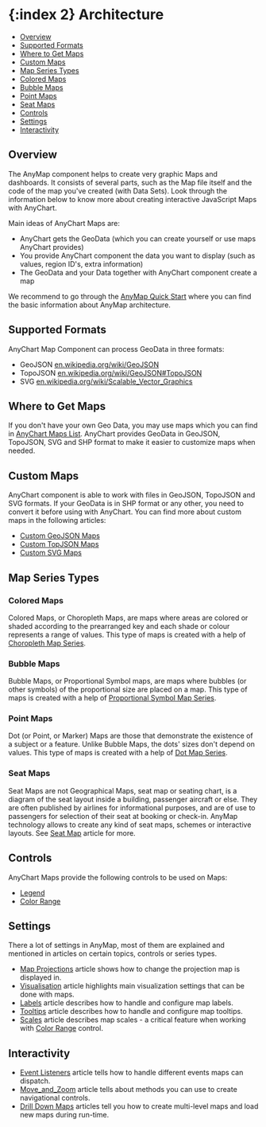 {:index 2}
Architecture
===========

* [Overview](#overview)
* [Supported Formats](#supported_formats)
* [Where to Get Maps](#where_to_get_maps)
* [Custom Maps](#custom_maps)
* [Map Series Types](#map_types)
 * [Colored Maps](#colored_maps)
 * [Bubble Maps](#bubble_maps)
 * [Point Maps](#point_maps)
 * [Seat Maps](#seat_maps)
* [Controls](#controls)
* [Settings](#settings)
* [Interactivity](#interactivity)

## Overview

The AnyMap component helps to create very graphic Maps and dashboards. It consists of several parts, such as the Map file itself and the code of the map you've created (with Data Sets). Look through the information below to know more about creating interactive JavaScript Maps with AnyChart.

Main ideas of AnyChart Maps are:

* AnyChart gets the GeoData (which you can create yourself or use maps AnyChart provides)
* You provide AnyChart component the data you want to display (such as values, region ID's, extra information)
* The GeoData and your Data together with AnyChart component create a map

We recommend to go through the [AnyMap Quick Start](../Quick_Start) where you can find the basic information about AnyMap architecture.

## Supported Formats

AnyChart Map Component can process GeoData in three formats:

* GeoJSON [en.wikipedia.org/wiki/GeoJSON](https://en.wikipedia.org/wiki/GeoJSON)
* TopoJSON [en.wikipedia.org/wiki/GeoJSON#TopoJSON](https://en.wikipedia.org/wiki/GeoJSON#TopoJSON)
* SVG [en.wikipedia.org/wiki/Scalable_Vector_Graphics](https://en.wikipedia.org/wiki/Scalable_Vector_Graphics)

## Where to Get Maps

If you don't have your own Geo Data, you may use maps which you can find in [AnyChart Maps List](Maps_List). 
AnyChart provides GeoData in GeoJSON, TopoJSON, SVG and SHP format to make it easier to customize maps when needed.

## Custom Maps
  
AnyChart component is able to work with files in GeoJSON, TopoJSON and SVG formats. If your GeoData is in SHP format or any other, you need to convert it before using with AnyChart. You can find more about custom maps in the following articles:

* [Custom GeoJSON Maps](./Custom_GeoJson_Maps)
* [Custom TopJSON Maps](Custom_TopoJSON)
* [Custom SVG Maps](Custom_SVG_Maps)

## Map Series Types

### Colored Maps

Colored Maps, or Choropleth Maps, are maps where areas are colored or shaded according to the prearranged key and each shade or colour represents a range of values. This type of maps is created with a help of [Choropleth Map Series](Choropleth_Map).

### Bubble Maps

Bubble Maps, or Proportional Symbol maps, are maps where bubbles (or other symbols) of the proportional size are placed on a map. This type of maps is created with a help of [Proportional Symbol Map Series](Proportional_Symbol_Map).

### Point Maps

Dot (or Point, or Marker) Maps are those that demonstrate the existence of a subject or a feature. Unlike Bubble Maps, the dots' sizes don't depend on values. This type of maps is created with a help of [Dot Map Series](Dot_\(Point\)_Map).

### Seat Maps

Seat Maps are not Geographical Maps, seat map or seating chart, is a diagram of the seat layout inside a building, passenger aircraft or else. They are often published by airlines for informational purposes, and are of use to passengers for selection of their seat at booking or check-in. AnyMap technology allows to create any kind of seat maps, schemes or interactive layouts. See [Seat Map](Seat_Map) article for more.

## Controls

AnyChart Maps provide the following controls to be used on Maps:

* [Legend](Legend)
* [Color Range](ColorRange)

## Settings

There a lot of settings in AnyMap, most of them are explained and mentioned in articles on certain topics, controls or series types. 

* [Map Projections](Map_Projections) article shows how to change the projection map is displayed in.
* [Visualisation](Visualisation) article highlights main visualization settings that can be done with maps.
* [Labels](Labels) article describes how to handle and configure map labels.
* [Tooltips](Tooltips) article describes how to handle and configure map tooltips.
* [Scales](Scales) article describes map scales - a critical feature when working with [Color Range](ColorRange) control.

## Interactivity

* [Event Listeners](Event_Listeners) article tells how to handle different events maps can dispatch.
* [Move_and_Zoom](Move_and_Zoom) article tells about methods you can use to create navigational controls.
* [Drill Down Maps](Drill_Down_Maps/Overview) articles tell you how to create multi-level maps and load new maps during run-time.


